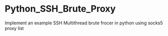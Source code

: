 # Python_SSH_Brute_Proxy
Implement an example SSH Multithread brute frocer in  python using socks5 proxy list
